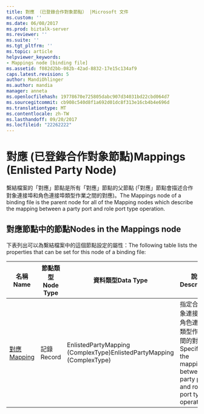 ```yaml
---
title: 對應 （已登錄合作對象節點） |Microsoft 文件
ms.custom: ''
ms.date: 06/08/2017
ms.prod: biztalk-server
ms.reviewer: ''
ms.suite: ''
ms.tgt_pltfrm: ''
ms.topic: article
helpviewer_keywords:
- Mappings node [binding file]
ms.assetid: f082d2bb-082b-42ad-8832-17e15c134af9
caps.latest.revision: 5
author: MandiOhlinger
ms.author: mandia
manager: anneta
ms.openlocfilehash: 19778670e725805dabc907d34031bd22cbd064d7
ms.sourcegitcommit: cb908c540d8f1a692d01dc8f313e16cb4b4e696d
ms.translationtype: MT
ms.contentlocale: zh-TW
ms.lasthandoff: 09/20/2017
ms.locfileid: "22262222"
---
```

# <a name="mappings-enlisted-party-node"></a><span data-ttu-id="6a3fb-102">對應 (已登錄合作對象節點)</span><span class="sxs-lookup"><span data-stu-id="6a3fb-102">Mappings (Enlisted Party Node)</span></span>
<span data-ttu-id="6a3fb-103">繫結檔案的「對應」節點是所有「對應」節點的父節點 (「對應」節點會描述合作對象連接埠和角色連接埠類型作業之間的對應)。</span><span class="sxs-lookup"><span data-stu-id="6a3fb-103">The Mappings node of a binding file is the parent node for all of the Mapping nodes which describe the mapping between a party port and role port type operation.</span></span>  
  
## <a name="nodes-in-the-mappings-node"></a><span data-ttu-id="6a3fb-104">對應節點中的節點</span><span class="sxs-lookup"><span data-stu-id="6a3fb-104">Nodes in the Mappings node</span></span>  
 <span data-ttu-id="6a3fb-105">下表列出可以為繫結檔案中的這個節點設定的屬性：</span><span class="sxs-lookup"><span data-stu-id="6a3fb-105">The following table lists the properties that can be set for this node of a binding file:</span></span>  
  
|<span data-ttu-id="6a3fb-106">**名稱**</span><span class="sxs-lookup"><span data-stu-id="6a3fb-106">**Name**</span></span>|<span data-ttu-id="6a3fb-107">**節點類型**</span><span class="sxs-lookup"><span data-stu-id="6a3fb-107">**Node Type**</span></span>|<span data-ttu-id="6a3fb-108">**資料類型**</span><span class="sxs-lookup"><span data-stu-id="6a3fb-108">**Data Type**</span></span>|<span data-ttu-id="6a3fb-109">**說明**</span><span class="sxs-lookup"><span data-stu-id="6a3fb-109">**Description**</span></span>|<span data-ttu-id="6a3fb-110">**限制**</span><span class="sxs-lookup"><span data-stu-id="6a3fb-110">**Restrictions**</span></span>|<span data-ttu-id="6a3fb-111">**註解**</span><span class="sxs-lookup"><span data-stu-id="6a3fb-111">**Comments**</span></span>|  
|--------------|-------------------|-------------------|---------------------|----------------------|------------------|  
|[<span data-ttu-id="6a3fb-112">對應</span><span class="sxs-lookup"><span data-stu-id="6a3fb-112">Mapping</span></span>](../core/mapping-mappings-node.md)|<span data-ttu-id="6a3fb-113">記錄</span><span class="sxs-lookup"><span data-stu-id="6a3fb-113">Record</span></span>|<span data-ttu-id="6a3fb-114">EnlistedPartyMapping (ComplexType)</span><span class="sxs-lookup"><span data-stu-id="6a3fb-114">EnlistedPartyMapping (ComplexType)</span></span>|<span data-ttu-id="6a3fb-115">指定合作對象連接埠和角色連接埠類型作業之間的對應。</span><span class="sxs-lookup"><span data-stu-id="6a3fb-115">Specifies the mapping between a party port and role port type operation.</span></span>|<span data-ttu-id="6a3fb-116">不需要</span><span class="sxs-lookup"><span data-stu-id="6a3fb-116">Not required</span></span>|<span data-ttu-id="6a3fb-117">預設值：無</span><span class="sxs-lookup"><span data-stu-id="6a3fb-117">Default value: none</span></span>|